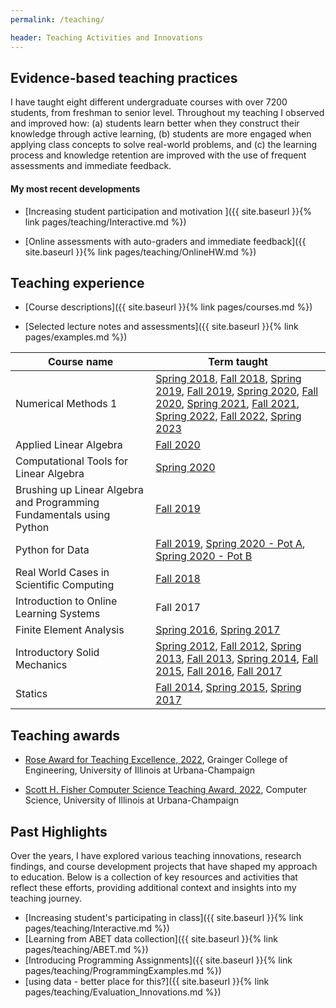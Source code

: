 ```yaml
---
permalink: /teaching/

header: Teaching Activities and Innovations
---
```


## Evidence-based teaching practices

I have taught eight different undergraduate courses with over 7200 students, from freshman to senior level. Throughout my teaching I observed and improved how: (a) students learn better when they construct their knowledge through active learning, (b) students are more engaged when applying class concepts to solve real-world problems, and (c) the learning process and knowledge retention are improved with the use of frequent assessments and immediate feedback.

#### My most recent developments


- [Increasing student participation and motivation ]({{ site.baseurl }}{% link pages/teaching/Interactive.md %})


- [Online assessments with auto-graders and immediate feedback]({{ site.baseurl }}{% link pages/teaching/OnlineHW.md %})


## Teaching experience

- [Course descriptions]({{ site.baseurl }}{% link pages/courses.md %})

- [Selected lecture notes and assessments]({{ site.baseurl }}{% link pages/examples.md %})


<table class="table table-striped" >
  <thead>
    <tr>
      <th scope="col">Course name</th>
      <th scope="col">Term taught</th>
    </tr>
  </thead>
  <tbody>
    <tr>
      <td> Numerical Methods 1 </td>
      <td>
      <a href="https://relate.cs.illinois.edu/course/cs357-s18/" target="blank">Spring 2018</a>,
      <a href="https://relate.cs.illinois.edu/course/cs357-f18/" target="blank">Fall 2018</a>,
      <a href="https://relate.cs.illinois.edu/course/cs357-s19/" target="blank">Spring 2019</a>,
      <a href="https://courses.engr.illinois.edu/cs357/fa2019/" target="blank">Fall 2019</a>,
      <a href="https://courses.engr.illinois.edu/cs357/sp2020/" target="blank">Spring 2020</a>,
      <a href="https://courses.engr.illinois.edu/cs357/fa2020/" target="blank">Fall 2020</a>,
      <a href="https://courses.engr.illinois.edu/cs357/sp2021/" target="blank">Spring 2021</a>,
      <a href="https://courses.engr.illinois.edu/cs357/fa2021/" target="blank">Fall 2021</a>,
      <a href="https://courses.engr.illinois.edu/cs357/sp2022/" target="blank">Spring 2022</a>, 
      <a href="https://courses.engr.illinois.edu/cs357/fa2022/" target="blank">Fall 2022</a>, 
      <a href="https://courses.engr.illinois.edu/cs357/sp2023/" target="blank">Spring 2023</a>
      </td>
    </tr>
    <tr>
      <td> Applied Linear Algebra </td>
      <td> <a href="{{ site.baseurl }}/pages/old_syllabus/Math415PY-Fall2020.pdf" target="blank">Fall 2020</a></td>
    </tr>
    <tr>
      <td> Computational Tools for Linear Algebra </td>
      <td> <a href="{{ site.baseurl }}/pages/old_syllabus/math299_sp20.html" target="blank">Spring 2020</a> </td>
    </tr>
    <tr>
      <td> Brushing up Linear Algebra and Programming Fundamentals using Python </td>
      <td> <a href="{{ site.baseurl }}/pages/old_syllabus/cs199_fa19.html" target="blank">Fall 2019</a> </td>
    </tr>
    <tr>
      <td> Python for Data </td>
      <td>
          <a href="{{ site.baseurl }}/pages/old_syllabus/cs199py_fa19.html" target="blank">Fall 2019</a>,
          <a href="{{ site.baseurl }}/pages/old_syllabus/cs199py_sp20A.html" target="blank">Spring 2020 - Pot A</a>,
          <a href="{{ site.baseurl }}/pages/old_syllabus/cs199py_sp20B.html" target="blank">Spring 2020 - Pot B</a>
      </td>
    </tr>
    <tr>
      <td> Real World Cases in Scientific Computing </td>
      <td> <a href="{{ site.baseurl }}/pages/old_syllabus/cs199_fa18.html" target="blank">Fall 2018</a> </td>
    </tr>
    <tr>
      <td> Introduction to Online Learning Systems </td>
      <td> Fall 2017</td>
    </tr>
    <tr>
      <td> Finite Element Analysis </td>
      <td>
      <a href="https://courses.grainger.illinois.edu/me471/sp2016/" target="blank">Spring 2016</a>,
      <a href="https://courses.grainger.illinois.edu/me471/sp2017/" target="blank">Spring 2017</a>
      </td>
    </tr>
    <tr>
      <td> Introductory Solid Mechanics </td>
      <td>
      <a href="{{ site.baseurl }}/pages/old_syllabus/TAM251_Syllabus_Spring2012.pdf" target="blank">Spring 2012</a>,
      <a href="{{ site.baseurl }}/pages/old_syllabus/TAM251_Syllabus_Fall_2012.pdf" target="blank">Fall 2012</a>,
      <a href="{{ site.baseurl }}/pages/old_syllabus/TAM251_Syllabus_Spring_2013.pdf" target="blank">Spring 2013</a>,
      <a href="{{ site.baseurl }}/pages/old_syllabus/TAM251_Syllabus_Fall_2013.pdf" target="blank">Fall 2013</a>,
      <a href="{{ site.baseurl }}/pages/old_syllabus/TAM251_Syllabus_Spring_2014.pdf" target="blank">Spring 2014</a>,
      <a href="https://courses.grainger.illinois.edu/tam251/fa2015/" target="blank">Fall 2015</a>,
      <a href="https://courses.grainger.illinois.edu/tam251/fa2016/" target="blank">Fall 2016</a>,
      <a href="https://courses.grainger.illinois.edu/tam251/fa2017/" target="blank">Fall 2017</a>
      </td>
    </tr>
    <tr>
      <td> Statics </td>
      <td>
      <a href="{{ site.baseurl }}/pages/old_syllabus/TAM211_Syllabus_Fall_2014.pdf" target="blank">Fall 2014</a>,
      <a href="{{ site.baseurl }}/pages/old_syllabus/TAM211_Syllabus_Spring2015.pdf" target="blank">Spring 2015</a>,
      <a href="https://courses.grainger.illinois.edu/tam210/sp2017/" target="blank">Spring 2017</a>
      </td>
    </tr>
  </tbody>
</table>


## Teaching awards

- [Rose Award for Teaching Excellence, 2022](https://cs.illinois.edu/about/awards/faculty-awards/university-illinois-awards), Grainger College of Engineering, University of Illinois at Urbana-Champaign 

- [Scott H. Fisher Computer Science Teaching Award, 2022](https://cs.illinois.edu/about/awards/faculty-awards/university-illinois-awards), Computer Science, University of Illinois at Urbana-Champaign 



## Past Highlights

Over the years, I have explored various teaching innovations, research findings, and course development projects that have shaped my approach to education. Below is a collection of key resources and activities that reflect these efforts, providing additional context and insights into my teaching journey.


- [Increasing student's participating in class]({{ site.baseurl }}{% link pages/teaching/Interactive.md %})
- [Learning from ABET data collection]({{ site.baseurl }}{% link pages/teaching/ABET.md %})
- [Introducing Programming Assignments]({{ site.baseurl }}{% link pages/teaching/ProgrammingExamples.md %})
- [using data - better place for this?]({{ site.baseurl }}{% link pages/teaching/Evaluation_Innovations.md %})


